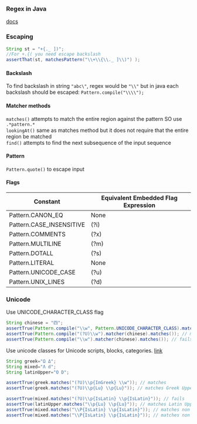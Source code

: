 ### Regex in Java
[docs](https://docs.oracle.com/javase/tutorial/essential/regex/index.html)

### Escaping
```java
String st = "+{._ ])";
//For +.{( you need escape backslash
assertThat(st, matchesPattern("\\+\\{\\._ ]\\)") );

```

#### Backslash
To find backslash in string `"abc\"`, regex would be `"\\"` but in java each backslash should be escaped: 
`Pattern.compile("\\\\");`

#### Matcher methods  
`matches()` attempts to match the entire region against the pattern SO use `.*pattern.*`  
`lookingAt()` same as matches method but it does not require that the entire region be matched  
`find()` attempts to find the next subsequence of the input sequence  

#### Pattern  
`Pattern.quote()` to escape input 

#### Flags  
| Constant                 |  Equivalent Embedded Flag Expression| 
|--------------------------|-------------------------------------| 
| Pattern.CANON_EQ         | None                                | 
| Pattern.CASE_INSENSITIVE | (?i)                                | 
| Pattern.COMMENTS         | (?x)                                | 
| Pattern.MULTILINE        | (?m)                                | 
| Pattern.DOTALL           | (?s)                                | 
| Pattern.LITERAL          | None                                | 
| Pattern.UNICODE_CASE     | (?u)                                | 
| Pattern.UNIX_LINES       | (?d)                                | 


### Unicode
Use UNICODE_CHARACTER_CLASS flag  
```java
String chinese = "四";
assertTrue(Pattern.compile("\\w", Pattern.UNICODE_CHARACTER_CLASS).matcher(chinese).matches()); // matches word
assertTrue(Pattern.compile("(?U)\\w").matcher(chinese).matches()); // matches word
assertTrue(Pattern.compile("\\w").matcher(chinese).matches()); // fails
```
Use unicode classes for Unicode scripts, blocks, categories.
[link](http://www.unicode.org/reports/tr18/)
```java
String greek="Ω Δ";
String mixed="Λ d";
String latinUpper="O D";

assertTrue(greek.matches("(?U)\\p{InGreek} \\w")); // matches
assertTrue(greek.matches("(?U)\\p{Lu} \\p{Lu}")); // matches Greek Uppercase

assertTrue(mixed.matches("(?U)\\p{IsLatin} \\p{IsLatin}")); // fails
assertTrue(latinUpper.matches("\\p{Lu} \\p{Lu}")); // matches Latin Uppercase
assertTrue(mixed.matches("\\P{IsLatin} \\p{IsLatin}")); // matches non latin and latin
assertTrue(mixed.matches("\\P{IsLatin} \\p{IsLatin}")); // matches non latin and latin
```
